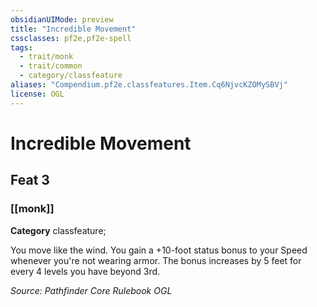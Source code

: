 ```yaml
---
obsidianUIMode: preview
title: "Incredible Movement"
cssclasses: pf2e,pf2e-spell
tags:
  - trait/monk
  - trait/common
  - category/classfeature
aliases: "Compendium.pf2e.classfeatures.Item.Cq6NjvcKZOMySBVj"
license: OGL
---
```

# Incredible Movement
## Feat 3
### [[monk]]

**Category** classfeature; 




You move like the wind. You gain a +10-foot status bonus to your Speed whenever you're not wearing armor. The bonus increases by 5 feet for every 4 levels you have beyond 3rd.

*Source: Pathfinder Core Rulebook*
*OGL*
